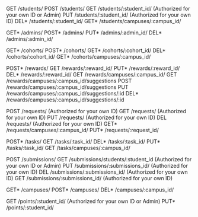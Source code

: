 GET 					/students/
POST 					/students/
GET 					/students/:student_id/									(Authorized for your own ID or Admin)
PUT 					/students/:student_id/									(Authorized for your own ID)
DEL*		 			/students/:student_id/
GET*					/students/campuses/:campus_id/

GET*					/admins/
POST*					/admins/
PUT*					/admins/:admin_id/
DEL*					/admins/:admin_id/

GET* 					/cohorts/
POST*					/cohorts/
GET*					/cohorts/:cohort_id/
DEL*					/cohorts/:cohort_id/
GET*					/cohorts/campuses/:campus_id/

POST*					/rewards/
GET						/rewards/:reward_id/
PUT*					/rewards/:reward_id/
DEL*					/rewards/:reward_id/
GET						/rewards/campuses/:campus_id/
GET						/rewards/campuses/:campus_id/suggestions
POST					/rewards/campuses/:campus_id/suggestions
PUT				   	/rewards/campuses/:campus_id/suggestions/:id
DEL*					/rewards/campuses/:campus_id/suggestions/:id

POST					/requests/															(Authorized for your own ID)
GET						/requests/															(Authorized for your own ID)
PUT						/requests/															(Authorized for your own ID)
DEL						/requests/															(Authorized for your own ID)
GET*					/requests/campuses/:campus_id/
PUT*					/requests/:request_id/

POST*					/tasks/
GET						/tasks/:task_id/
DEL*					/tasks/:task_id/
PUT*					/tasks/:task_id/
GET						/tasks/campuses/:campus_id/

POST					/submissions/
GET						/submissions/students/:student_id			(Authorized for your own ID or Admin)
PUT						/submissions/:submissions_id/					(Authorized for your own ID)
DEL						/submissions/:submissions_id/					(Authorized for your own ID)
GET						/submissions/:submissions_id/					(Authorized for your own ID)

GET*					/campuses/
POST*					/campuses/
DEL*					/campuses/:campus_id/

GET						/points/:student_id/										(Authorized for your own ID or Admin)
PUT*					/points/:student_id/
